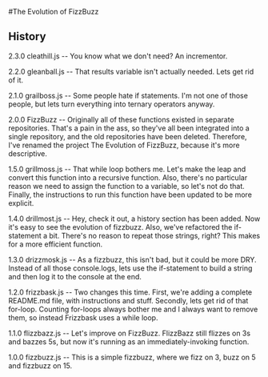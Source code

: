 #The Evolution of FizzBuzz

## History

2.3.0 cleathill.js -- You know what we don't need? An incrementor. 

2.2.0 gleanball.js -- That results variable isn't actually needed. Lets get rid of it. 

2.1.0 grailboss.js -- Some people hate if statements. I'm not one of those people, but lets turn everything into ternary operators anyway.

2.0.0 FizzBuzz -- Originally all of these functions existed in separate repositories. That's a pain in the ass, so they've all been integrated into a single repository, and the old repositories have been deleted. Therefore, I've renamed the project The Evolution of FizzBuzz, because it's more descriptive. 

1.5.0 grillmoss.js -- That while loop bothers me. Let's make the leap and convert this function into a recursive function. Also, there's no particular reason we need to assign the function to a variable, so let's not do that. Finally, the instructions to run this function have been updated to be more explicit.

1.4.0 drillmost.js -- Hey, check it out, a history section has been added. Now it's easy to see the evolution of fizzbuzz. Also, we've refactored the if-statement a bit. There's no reason to repeat those strings, right? This makes for a more efficient function. 

1.3.0 drizzmosk.js -- As a fizzbuzz, this isn't bad, but it could be more DRY. Instead of all those console.logs, lets use the if-statement to build a string and then log it to the console at the end. 

1.2.0 frizzbask.js -- Two changes this time. First, we're adding a complete README.md file, with instructions and stuff. Secondly, lets get rid of that for-loop. Counting for-loops always bother me and I always want to remove them, so instead Frizzbask uses a while loop.

1.1.0 flizzbazz.js -- Let's improve on FizzBuzz. FlizzBazz still flizzes on 3s and bazzes 5s, but now it's running as an immediately-invoking function. 

1.0.0 fizzbuzz.js -- This is a simple fizzbuzz, where we fizz on 3, buzz on 5 and fizzbuzz on 15.
